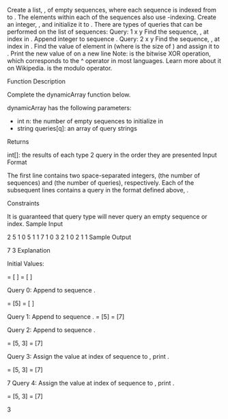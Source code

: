 Create a list, , of  empty sequences, where each sequence is indexed from  to . The elements within each of the  sequences also use -indexing.
Create an integer, , and initialize it to .
There are  types of queries that can be performed on the list of sequences:
Query: 1 x y
Find the sequence, , at index  in .
Append integer  to sequence .
Query: 2 x y
Find the sequence, , at index  in .
Find the value of element  in  (where  is the size of ) and assign it to .
Print the new value of  on a new line
Note:  is the bitwise XOR operation, which corresponds to the ^ operator in most languages. Learn more about it on Wikipedia.  is the modulo operator.

Function Description

Complete the dynamicArray function below.

dynamicArray has the following parameters:
- int n: the number of empty sequences to initialize in 
- string queries[q]: an array of query strings

Returns

int[]: the results of each type 2 query in the order they are presented
Input Format

The first line contains two space-separated integers,  (the number of sequences) and  (the number of queries), respectively.
Each of the  subsequent lines contains a query in the format defined above, .

Constraints

It is guaranteed that query type  will never query an empty sequence or index.
Sample Input

2 5
1 0 5
1 1 7
1 0 3
2 1 0
2 1 1
Sample Output

7
3
Explanation

Initial Values:


 = [ ]
 = [ ]

Query 0: Append  to sequence .

 = [5]
 = [ ]

Query 1: Append  to sequence .
 = [5]
 = [7]

Query 2: Append  to sequence .

 = [5, 3]
 = [7]

Query 3: Assign the value at index  of sequence  to , print .

 = [5, 3]
 = [7]

7
Query 4: Assign the value at index  of sequence  to , print .

 = [5, 3]
 = [7]

3

